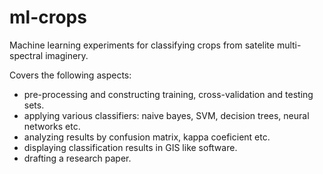 # ml-crops
Machine learning experiments for classifying crops from satelite multi-spectral imaginery.

Covers the following aspects:
* pre-processing and constructing training, cross-validation and testing sets.
* applying various classifiers: naive bayes, SVM, decision trees, neural networks etc.
* analyzing results by confusion matrix, kappa coeficient etc.
* displaying classification results in GIS like software.
* drafting a research paper.
